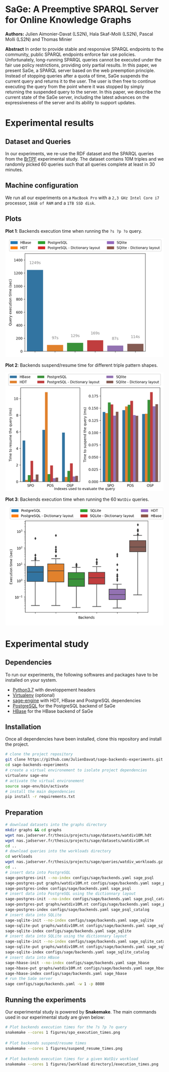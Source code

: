 # SaGe: A Preemptive SPARQL Server for Online Knowledge Graphs

**Authors:** Julien Aimonier-Davat (LS2N), Hala Skaf-Molli (LS2N), Pascal Molli (LS2N) and Thomas Minier

**Abstract**
In order to provide stable and responsive SPARQL endpoints to the community, public SPARQL endpoints enforce fair use policies. Unfortunately, long-running SPARQL queries cannot be executed under the fair use policy restrictions, providing only partial results. In this paper, we present SaGe, a SPARQL server based on the web preemption principle. Instead of stopping queries after a quota of time, SaGe suspends the current query and returns it to the user. The user is then free to continue executing the query from the point where it was stopped by simply returning the suspended query to the server. In this paper, we describe the current state of the SaGe server, including the latest advances on the expressiveness of the server and its ability to support updates.

# Experimental results

## Dataset and Queries

In our experiments, we re-use the RDF dataset and the
SPARQL queries from the [BrTPF](https://doi.org/10.1007/978-3-319-48472-3_48)
experimental study. The dataset contains 10M triples and we randomly picked 60
queries such that all queries complete at least in 30 minutes.

## Machine configuration

We run all our experiments on a `MacBook Pro` with a `2,3 GHz Intel Core i7`
processor, `16GB of RAM` and a `1TB SSD disk`.

## Plots

**Plot 1**: Backends execution time when running the `?s ?p ?o` query.

![](figures/spo_execution_times.png?raw=true)

**Plot 2**: Backends suspend/resume time for different triple pattern shapes.

![](figures/suspend_resume_times.png?raw=true)

**Plot 3**: Backends execution time when running the 60 `WatDiv` queries.

![](figures/execution_times.png?raw=true)

# Experimental study

## Dependencies

To run our experiments, the following softwares and packages have to be installed on your system.
* [Python3.7](https://www.python.org) with developpement headers
* [Virtualenv](https://pypi.org/project/virtualenv) (optional)
* [sage-engine](https://github.com/sage-org/sage-engine) with HDT, HBase and PostgreSQL dependencies
* [PostgreSQL](https://www.postgresql.org) for the PostgreSQL backend of SaGe
* [HBase](https://hbase.apache.org) for the HBase backend of SaGe

## Installation

Once all dependencies have been installed, clone this repository and install the project.

```bash
# clone the project repository
git clone https://github.com/JulienDavat/sage-backends-experiments.git
cd sage-backends-experiments
# create a virtual environement to isolate project dependencies
virtualenv sage-env
# activate the virtual environement
source sage-env/bin/activate
# install the main dependencies
pip install -r requirements.txt
```

## Preparation

```bash
# download datasets into the graphs directory
mkdir graphs && cd graphs
wget nas.jadserver.fr/thesis/projects/sage/datasets/watdiv10M.hdt
wget nas.jadserver.fr/thesis/projects/sage/datasets/watdiv10M.nt
cd ..
# download queries into the workloads directory
cd workloads
wget nas.jadserver.fr/thesis/projects/sage/queries/watdiv_workloads.gz
cd ..
# insert data into PostgreSQL
sage-postgres-init --no-index configs/sage/backends.yaml sage_psql
sage-postgres-put graphs/watdiv10M.nt configs/sage/backends.yaml sage_psql
sage-postgres-index configs/sage/backends.yaml sage_psql
# insert data into PostgreSQL using the dictionnary layout
sage-postgres-init --no-index configs/sage/backends.yaml sage_psql_catalog
sage-postgres-put graphs/watdiv10M.nt configs/sage/backends.yaml sage_psql_catalog
sage-postgres-index configs/sage/backends.yaml sage_psql_catalog
# insert data into SQLite
sage-sqlite-init --no-index configs/sage/backends.yaml sage_sqlite
sage-sqlite-put graphs/watdiv10M.nt configs/sage/backends.yaml sage_sqlite
sage-sqlite-index configs/sage/backends.yaml sage_sqlite
# insert data into SQLite using the dictionnary layout
sage-sqlite-init --no-index configs/sage/backends.yaml sage_sqlite_catalog
sage-sqlite-put graphs/watdiv10M.nt configs/sage/backends.yaml sage_sqlite_catalog
sage-sqlite-index configs/sage/backends.yaml sage_sqlite_catalog
# insert data into HBase
sage-hbase-init --no-index configs/sage/backends.yaml sage_hbase
sage-hbase-put graphs/watdiv10M.nt configs/sage/backends.yaml sage_hbase
sage-hbase-index configs/sage/backends.yaml sage_hbase
# run the SaGe server
sage configs/sage/backends.yaml -w 1 -p 8080
```

## Running the experiments

Our experimental study is powered by **Snakemake**. The main commands used in our
experimental study are given below:

```bash
# Plot backends execution times for the ?s ?p ?o query
snakemake --cores 1 figures/spo_execution_times.png

# Plot backends suspend/resume times
snakemake --cores 1 figures/suspend_resume_times.png

# Plot backends execution times for a given WatDiv workload
snakemake --cores 1 figures/[workload directory]/execution_times.png
```
